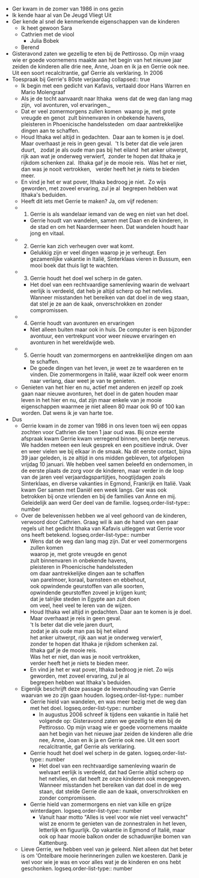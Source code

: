 - Ger kwam in de zomer van 1986 in ons gezin
- Ik kende haar al van De Jeugd Vliegt Uit
- Ger kende al snel de kenmerkende eigenschappen van de kinderen
	- Ik heet gewoon Sara
	- Cathrien met de viool
		- Julia Bobek
	- Berend
- Gisteravond zaten we gezellig te eten bij de Pettirosso. Op mijn vraag wie er goede voornemens maakte aan het begin van het nieuwe jaar zeiden de kinderen alle drie nee, Anne, Joan en ik ja en Gerrie ook nee. Uit een soort recalcitrantie, gaf Gerrie als verklaring. In 2006
- Toespraak bij Gerrie's 80ste verjaardag
  collapsed:: true
	- Ik begin met een gedicht van Kafavis, vertaald door Hans Warren en Mario Molengraaf
	- Als je de tocht aanvaardt naar Ithaka 
	  wens dat de weg dan lang mag zijn, 
	  vol avonturen, vol ervaringen._
	- Dat er veel zomermorgens zullen komen 
	  waarop je, met grote vreugde en genot 
	  zult binnenvaren in onbekende havens, 
	  pleisteren in Phoenicische handelssteden 
	  om daar aantrekkelijke dingen aan te schaffen.
	- Houd Ithaka wel altijd in gedachten. 
	  Daar aan te komen is je doel. 
	  Maar overhaast je reis in geen geval. 
	  't Is beter dat die vele jaren duurt,  
	  zodat je als oude man pas bij het eiland 
	  het anker uitwerpt, rijk aan wat je onderweg verwierf, 
	  zonder te hopen dat Ithaka je rijkdom schenken zal. 
	  Ithaka gaf je de mooie reis. 
	  Was het er niet, dan was je nooit vertrokken,  
	  verder heeft het je niets te bieden meer.
	- En vind je het er wat pover, Ithaka bedroog je niet. 
	  Zo wijs geworden, met zoveel ervaring, zul je al 
	  begrepen hebben wat Ithaka's beduiden.
	- Heeft dit iets met Gerrie te maken? Ja, om vijf redenen:
	- 1. Gerrie is als wandelaar iemand van de weg en niet van het doel.
		- Gerrie houdt van wandelen, samen met Daan en de kinderen, in de stad en om het Naardermeer heen. Dat wandelen houdt haar jong en vitaal.
	- 2. Gerrie kan zich verheugen over wat komt.
		- Gelukkig zijn er veel dingen waarop je je verheugt. Een gezamenlijke vakantie in Italië, Sinterklaas vieren in Bussum, een mooi boek dat thuis ligt te wachten.
	- 3. Gerrie houdt het doel wel scherp in de gaten.
		- Het doel van een rechtvaardige samenleving waarin de welvaart eerlijk is verdeeld, dat heb je altijd scherp op het netvlies. Wanneer misstanden het bereiken van dat doel in de weg staan, dat stel je ze aan de kaak, onverschrokken en zonder compromissen.
	- 4. Gerrie houdt van avonturen en ervaringen
		- Niet alleen buiten maar ook in huis. De computer is een bijzonder avontuur, een vertrekpunt voor weer nieuwe ervaringen en avonturen in het wereldwijde web.
	- 5. Gerrie houdt van zomermorgens en aantrekkelijke dingen om aan te schaffen.
		- De goede dingen van het leven, je weet ze te waarderen en te vinden. Die zomermorgens in Italië, waar ikzelf ook weer enorm naar verlang, daar weet je van te genieten.
	- Genieten van het hier en nu, actief met anderen en jezelf op zoek gaan naar nieuwe avonturen, het doel in de gaten houden maar leven in het hier en nu, dat zijn maar enkele van je mooie eigenschappen waarmee je niet alleen 80 maar ook 90 of 100 kan worden. Dat wens ik je van harte toe.
- Dus
	- Gerrie kwam in de zomer van 1986 in ons leven toen wij een oppas zochten voor Cathrien die toen 1 jaar oud was. Bij onze eerste afspraak kwam Gerrie kwam verregend binnen, een beetje nerveus. We hadden meteen een leuk gesprek en een positieve indruk. Over en weer vielen we bij elkaar in de smaak. Na dit eerste contact, bijna 39 jaar geleden, is ze altijd in ons midden gebleven, tot afgelopen vrijdag 10 januari. We hebben veel samen beleefd en ondernomen, in de eerste plaats de zorg voor de kinderen, maar verder in de loop van de jaren veel verjaardagspartijtjes, hoogtijdagen zoals Sinterklaas, en diverse vakanties in Egmond, Frankrijk en Italië. Vaak kwam Ger samen met Daniël een week langs. Ger was ook betrokken bij onze vrienden en bij de families van Anne en mij. Geleidelijk aan werd Ger deel van de familie.
	  logseq.order-list-type:: number
	- Over de belevenissen hebben we al veel gehoord van de kinderen, verwoord door Cathrien. Graag wil ik aan de hand van een paar regels uit het  gedicht Ithaka van Kafavis uitleggen wat Gerrie voor ons heeft betekend.
	  logseq.order-list-type:: number
		- Wens dat de weg dan lang mag zijn.
		  Dat er veel zomermorgens zullen komen  
		  waarop je, met grote vreugde en genot  
		  zult binnenvaren in onbekende havens,  
		  pleisteren in Phoenicische handelssteden  
		  om daar aantrekkelijke dingen aan te schaffen  
		  van parelmoer, koraal, barnsteen en ebbehout,  
		  ook opwindende geurstoffen van alle soorten,  
		  opwindende geurstoffen zoveel je krijgen kunt;  
		  dat je talrijke steden in Egypte aan zult doen  
		  om veel, heel veel te leren van de wijzen.
		- Houd Ithaka wel altijd in gedachten.
		  Daar aan te komen is je doel.  
		  Maar overhaast je reis in geen geval.  
		  't Is beter dat die vele jaren duurt,  
		  zodat je als oude man pas bij het eiland  
		  het anker uitwerpt, rijk aan wat je onderweg verwierf,  
		  zonder te hopen dat Ithaka je rijkdom schenken zal.  
		  Ithaka gaf je de mooie reis.  
		  Was het er niet, dan was je nooit vertrokken,  
		  verder heeft het je niets te bieden meer.
		- En vind je het er wat pover, Ithaka bedroog je niet.
		  Zo wijs geworden, met zoveel ervaring, zul je al  
		  begrepen hebben wat Ithaka's beduiden.
	- Eigenlijk beschrijft deze passage de levenshouding van Gerrie waarvan we zo zijn gaan houden.
	  logseq.order-list-type:: number
		- Gerrie hield van wandelen, en was meer bezig met de weg dan met het doel.
		  logseq.order-list-type:: number
			- In augustus 2006 schreef ik tijdens een vakantie in Italië het volgende op: Gisteravond zaten we gezellig te eten bij de Pettirosso. Op mijn vraag wie er goede voornemens maakte aan het begin van het nieuwe jaar zeiden de kinderen alle drie nee, Anne, Joan en ik ja en Gerrie ook nee. Uit een soort recalcitrantie, gaf Gerrie als verklaring.
		- Gerrie houdt het doel wel scherp in de gaten.
		  logseq.order-list-type:: number
			- Het doel van een rechtvaardige samenleving waarin de welvaart eerlijk is verdeeld, dat had Gerrie altijd scherp op het netvlies, en dat heeft ze onze kinderen ook meegegeven. Wanneer misstanden het bereiken van dat doel in de weg staan, dat stelde Gerrie die aan de kaak, onverschrokken en zonder compromissen.
		- Gerrie hield van zomermorgens en niet van kille en grijze winterdagen.
		  logseq.order-list-type:: number
			- Vanuit haar motto "Alles is veel voor wie niet veel verwacht" wist ze enorm te genieten van de zonnestralen in het leven, letterlijk en figuurlijk. Op vakantie in Egmond of Italië, maar ook op haar mooie balkon onder de schaduwrijke bomen van Kattenburg.
	- Lieve Gerrie, we hebben veel van je geleerd. Niet alleen dat het beter is om 'Ontelbare mooie herinneringen zullen we koesteren. Dank je wel voor wie je was en voor alles wat je de kinderen en ons hebt geschonken.
	  logseq.order-list-type:: number